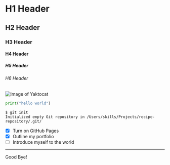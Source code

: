 # H1 Header

## H2 Header

### H3 Header

#### H4 Header

##### H5 Header

###### H6 Header

![Image of Yaktocat](https://octodex.github.com/images/yaktocat.png)

```python
print("hello world")
```

```
$ git init
Initialized empty Git repository in /Users/skills/Projects/recipe-repository/.git/
```

- [x] Turn on GitHub Pages
- [x] Outline my portfolio
- [ ] Introduce myself to the world

---
Good Bye!

